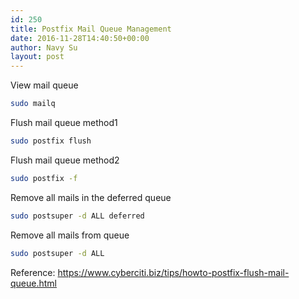 ```yaml
---
id: 250
title: Postfix Mail Queue Management
date: 2016-11-28T14:40:50+00:00
author: Navy Su
layout: post
---
```

View mail queue

~~~bash
sudo mailq
~~~

Flush mail queue method1

~~~bash
sudo postfix flush
~~~

Flush mail queue method2

~~~bash
sudo postfix -f
~~~

Remove all mails in the deferred queue

~~~bash
sudo postsuper -d ALL deferred
~~~

Remove all mails from queue

~~~bash
sudo postsuper -d ALL
~~~

Reference: https://www.cyberciti.biz/tips/howto-postfix-flush-mail-queue.html